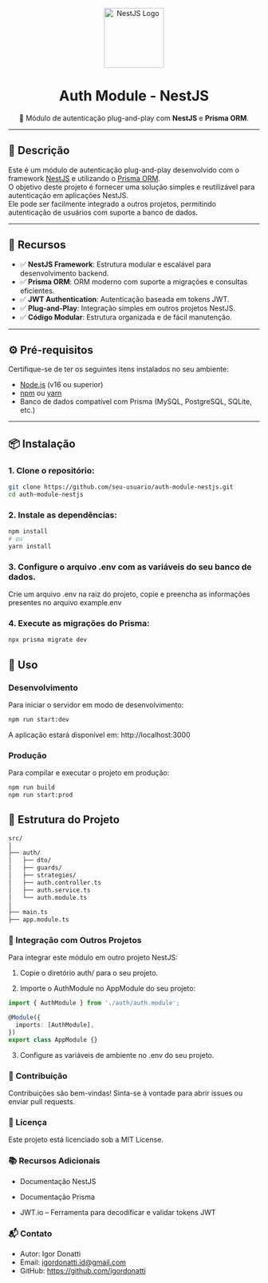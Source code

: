 <p align="center">
  <a href="https://nestjs.com/" target="_blank">
    <img src="https://nestjs.com/img/logo-small.svg" width="120" alt="NestJS Logo" />
  </a>
</p>

<h1 align="center">Auth Module - NestJS</h1>

<p align="center">
  🔐 Módulo de autenticação plug-and-play com <strong>NestJS</strong> e <strong>Prisma ORM</strong>.
</p>

---

## 📌 Descrição

Este é um módulo de autenticação plug-and-play desenvolvido com o framework [NestJS](https://nestjs.com/) e utilizando o [Prisma ORM](https://www.prisma.io/).  
O objetivo deste projeto é fornecer uma solução simples e reutilizável para autenticação em aplicações NestJS.  
Ele pode ser facilmente integrado a outros projetos, permitindo autenticação de usuários com suporte a banco de dados.

---

## 🚀 Recursos

- ✅ **NestJS Framework**: Estrutura modular e escalável para desenvolvimento backend.
- ✅ **Prisma ORM**: ORM moderno com suporte a migrações e consultas eficientes.
- ✅ **JWT Authentication**: Autenticação baseada em tokens JWT.
- ✅ **Plug-and-Play**: Integração simples em outros projetos NestJS.
- ✅ **Código Modular**: Estrutura organizada e de fácil manutenção.

---

## ⚙️ Pré-requisitos

Certifique-se de ter os seguintes itens instalados no seu ambiente:

- [Node.js](https://nodejs.org/) (v16 ou superior)
- [npm](https://www.npmjs.com/) ou [yarn](https://yarnpkg.com/)
- Banco de dados compatível com Prisma (MySQL, PostgreSQL, SQLite, etc.)

---

## 📦 Instalação

### 1. Clone o repositório:

```bash
git clone https://github.com/seu-usuario/auth-module-nestjs.git
cd auth-module-nestjs
```

### 2. Instale as dependências:

```bash
npm install
# ou
yarn install
```

### 3. Configure o arquivo .env com as variáveis do seu banco de dados.
Crie um arquivo .env na raiz do projeto, copie e preencha as informações presentes no arquivo example.env

### 4. Execute as migrações do Prisma:
```bash
npx prisma migrate dev
```

## 🧪 Uso

### Desenvolvimento
Para iniciar o servidor em modo de desenvolvimento:

```bash
npm run start:dev
```

A aplicação estará disponível em: http://localhost:3000

### Produção
Para compilar e executar o projeto em produção:

```bash
npm run build
npm run start:prod
```

## 📁 Estrutura do Projeto
```bash
src/
│
├── auth/
│   ├── dto/
│   ├── guards/
│   ├── strategies/
│   ├── auth.controller.ts
│   ├── auth.service.ts
│   └── auth.module.ts
│
├── main.ts
├── app.module.ts
```

### 🔌 Integração com Outros Projetos

Para integrar este módulo em outro projeto NestJS:

1. Copie o diretório auth/ para o seu projeto.

1. Importe o AuthModule no AppModule do seu projeto:
```ts
import { AuthModule } from './auth/auth.module';

@Module({
  imports: [AuthModule],
})
export class AppModule {}
```
3. Configure as variáveis de ambiente no .env do seu projeto.

### 🤝 Contribuição
Contribuições são bem-vindas!
Sinta-se à vontade para abrir issues ou enviar pull requests.

### 📄 Licença
Este projeto está licenciado sob a MIT License.

### 📚 Recursos Adicionais
- Documentação NestJS

- Documentação Prisma

- JWT.io – Ferramenta para decodificar e validar tokens JWT

### 📬 Contato
- Autor: Igor Donatti
- Email: igordonatti.id@gmail.com
- GitHub: https://github.com/igordonatti

